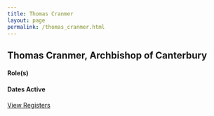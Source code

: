 ```yaml
---
title: Thomas Cranmer
layout: page
permalink: /thomas_cranmer.html
---
```


## Thomas Cranmer, Archbishop of Canterbury

#### Role(s)

#### Dates Active

<a href="{{ '/browse.html' | relative_url }}#Thomas Cranmer, Archbishop of Canterbury" class="btn btn-custom">View Registers</a>
